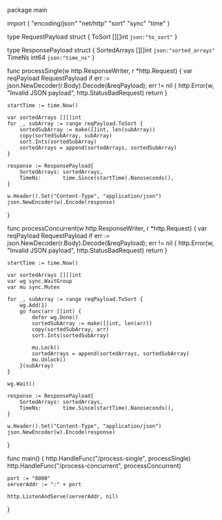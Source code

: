 package main

import (
	"encoding/json"
	"net/http"
	"sort"
	"sync"
	"time"
)

type RequestPayload struct {
	ToSort [][]int `json:"to_sort"`
}

type ResponsePayload struct {
	SortedArrays [][]int `json:"sorted_arrays"`
	TimeNs       int64   `json:"time_ns"`
}

func processSingle(w http.ResponseWriter, r *http.Request) {
	var reqPayload RequestPayload
	if err := json.NewDecoder(r.Body).Decode(&reqPayload); err != nil {
		http.Error(w, "Invalid JSON payload", http.StatusBadRequest)
		return
	}

	startTime := time.Now()

	var sortedArrays [][]int
	for _, subArray := range reqPayload.ToSort {
		sortedSubArray := make([]int, len(subArray))
		copy(sortedSubArray, subArray)
		sort.Ints(sortedSubArray)
		sortedArrays = append(sortedArrays, sortedSubArray)
	}

	response := ResponsePayload{
		SortedArrays: sortedArrays,
		TimeNs:       time.Since(startTime).Nanoseconds(),
	}

	w.Header().Set("Content-Type", "application/json")
	json.NewEncoder(w).Encode(response)
}

func processConcurrent(w http.ResponseWriter, r *http.Request) {
	var reqPayload RequestPayload
	if err := json.NewDecoder(r.Body).Decode(&reqPayload); err != nil {
		http.Error(w, "Invalid JSON payload", http.StatusBadRequest)
		return
	}

	startTime := time.Now()

	var sortedArrays [][]int
	var wg sync.WaitGroup
	var mu sync.Mutex

	for _, subArray := range reqPayload.ToSort {
		wg.Add(1)
		go func(arr []int) {
			defer wg.Done()
			sortedSubArray := make([]int, len(arr))
			copy(sortedSubArray, arr)
			sort.Ints(sortedSubArray)

			mu.Lock()
			sortedArrays = append(sortedArrays, sortedSubArray)
			mu.Unlock()
		}(subArray)
	}

	wg.Wait()

	response := ResponsePayload{
		SortedArrays: sortedArrays,
		TimeNs:       time.Since(startTime).Nanoseconds(),
	}

	w.Header().Set("Content-Type", "application/json")
	json.NewEncoder(w).Encode(response)
}

func main() {
	http.HandleFunc("/process-single", processSingle)
	http.HandleFunc("/process-concurrent", processConcurrent)

	port := "8000"
	serverAddr := ":" + port

	http.ListenAndServe(serverAddr, nil)
}
